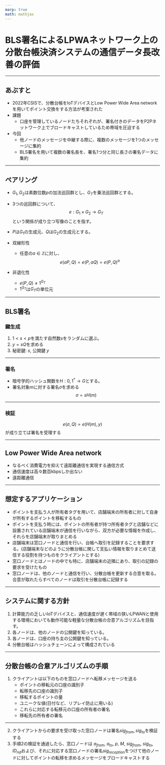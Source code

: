 ```yaml
---
marp: true
math: mathjax
---
```

# BLS署名によるLPWAネットワーク上の分散台帳決済システムの通信データ長改善の評価

---
## あぶすと
- 2022年CSISで、分散台帳をIoTデバイスとLow Power Wide Area networkを用いてポイント交換をする方法が考案された
- 課題
    - 口座を管理しているノードたちそれぞれが、署名付きのデータをP2Pネットワーク上でブロードキャストしているため帯域を圧迫する
- 今回
    - 他ノードのメッセージを中継する際に、複数のメッセージを1つのメッセージに集約
    - BLS署名を用いて複数の署名長を、署名1つ分と同じ長さの署名データに集約

---
## ペアリング
- $G_1, G_2$は素数位数$p$の加法巡回群とし、$G_T$を乗法巡回群とする。
- 3つの巡回群について、
$$
e: G_1 \times G_2 \rightarrow G_T
$$
という関係が成り立つ写像のことを指す。

- $P$は$G_1$の生成元、$Q$は$G_2$の生成元とする。
- 双線形性
    - 任意の$a \in \mathbb{Z}$に対し、
    $$
        e(aP, Q) = e(P, aQ) = e(P, Q)^a
    $$
- 非退化性
    - $e(P, Q) \ne 1^{G_T}$
    - $1^{G_T}$は$G_T$の単位元

---
## BLS署名
### 鍵生成
1. $1 < s < p$を満たす自然数$s$をランダムに選ぶ。
2. $y = sQ$を求める
3. 秘密鍵: $s$, 公開鍵 $y$

---
### 署名
- 暗号学的ハッシュ関数を$H: {0, 1}^* \rightarrow G$とする。
- 署名対象$m$に対する署名$\sigma$を求める
$$
    \sigma = sH(m)
$$

---
### 検証
$$
    e(\sigma, Q) = e(H(m), y)
$$
が成り立てば署名を受理する

---
## Low Power Wide Area network
- なるべく消費電力を抑えて遠距離通信を実現する通信方式
- 通信速度は高々数百kbpsしか出ない
- 遠距離通信

---
## 想定するアプリケーション
- ポイントを支払う人が所有者タグを用いて、店舗端末の所有者に対して自身が所有するポイントを移転するもの
- ポイントを支払う時には、ポイントの所有者が持つ所有者タグと店舗などに設置されている店舗端末が通信を行いながら、双方が必要な情報を作成し、それらを店舗端末が取りまとめる
- 店舗端末は窓口ノードと通信を行い、台帳へ取引を記録することを要求する。(店舗端末などのように分散台帳に関して支払い情報を取りまとめて送信する役割を持つものをクライアントとする)
- 窓口ノードとはノードの中でも特に、店舗端末の近隣にあり、取引の記録の要求を受けたもの
- 窓口ノードは、他のノードと通信を行い、分散台帳を更新する合意を取る。合意が取れたらすべてのノードは取引を分散台帳に記録する
---
## システムに関する方針
1. 計算能力の乏しいIoTデバイスと、通信速度が遅く帯域の狭いLPWANと使用する環境においても動作可能な軽量な分散台帳の合意アルゴリズムを目指す。
2. 各ノードは、他のノードの公開鍵を知っている。
3. 各ノードは、口座の持ち主の公開鍵を知っている。
4. 分散台帳はハッシュチェーンによって構成されている
---

## 分散台帳の合意アルゴリズムの手順
1. クライアントは以下のものを窓口ノードへ転移メッセージを送る
    - ポイントの移転元の口座の識別子
    - 転移先の口座の識別子
    - 移転するポイントの量
    - ユニークな値(日付など、リプレイ防止に用いる)
    - これらに対応する転移元の口座の所有者の署名
    - 移転先の所有者の署名
---
2. クライアントからの要求を受け取った窓口ノードは署名$sig_{from}, sig_{to}$を検証する
3. 手順2の検証を通過したら、窓口ノードは
$a_{from}$, $a_{to}$, $p$, $M$, $sig_{from}$, $sig_{to}$, $ID_{rid}$および、それに対応する窓口ノードの署名$sig_{reception}$をつけて他のノードに対してポイントの転移を求めるメッセージをブロードキャストする
